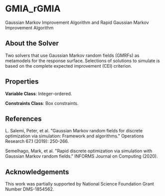 # GMIA_rGMIA
Gaussian Markov Improvement Algorithm and Rapid Gaussian Markov Improvement Algorithm

## About the Solver

Two solvers that use Gaussian Markov random fields (GMRFs) as metamodels for the response surface. Selections of solutions to simulate is based on the complete expected improvement (CEI) criterion.

## Properties

**Variable Class**: Integer-ordered.

**Constraints Class**: Box constraints.

## References

L. Salemi, Peter, et al. "Gaussian Markov random fields for discrete optimization via simulation: Framework and algorithms." Operations Research 67.1 (2019): 250-266.

Semelhago, Mark, et al. "Rapid discrete optimization via simulation with Gaussian Markov random fields." INFORMS Journal on Computing (2020).

## Acknowledgements

This work was partially supported by National Science Foundation Grant Number DMS-1854562.
